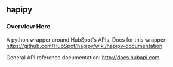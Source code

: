 ## hapipy

### Overview Here

A python wrapper around HubSpot's APIs.  Docs for this wrapper: 
<a href="https://github.com/HubSpot/hapipy/wiki/hapipy-documentation">https://github.com/HubSpot/hapipy/wiki/hapipy-documentation</a>.

General API reference documentation: <a href="http://docs.hubapi.com">http://docs.hubapi.com</a>.






